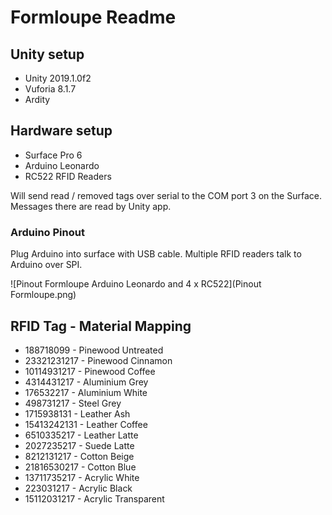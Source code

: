 # Formloupe Readme

## Unity setup

- Unity 2019.1.0f2
- Vuforia 8.1.7
- Ardity

## Hardware setup

- Surface Pro 6
- Arduino Leonardo
- RC522 RFID Readers

Will send read / removed tags over serial to the COM port 3 on the Surface.
Messages there are read by Unity app.

### Arduino Pinout

Plug Arduino into surface with USB cable.
Multiple RFID readers talk to Arduino over SPI.

![Pinout Formloupe Arduino Leonardo and 4 x RC522](Pinout Formloupe.png)

## RFID Tag - Material Mapping

- 188718099 - Pinewood Untreated
- 23321231217 - Pinewood Cinnamon
- 10114931217 - Pinewood Coffee
- 4314431217 - Aluminium Grey
- 176532217 - Aluminium White
- 498731217 - Steel Grey
- 1715938131 - Leather Ash
- 15413242131 - Leather Coffee
- 6510335217 - Leather Latte
- 2027235217 - Suede Latte
- 8212131217 - Cotton Beige
- 21816530217 - Cotton Blue
- 13711735217 - Acrylic White
- 223031217 - Acrylic Black
- 15112031217 - Acrylic Transparent